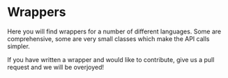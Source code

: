 # Wrappers

Here you will find wrappers for a number of different languages. Some are comprehensive, some are very small classes which make the API calls simpler.

If you have written a wrapper and would like to contribute, give us a pull request and we will be overjoyed!
